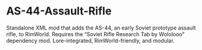 # AS-44-Assault-Rifle
Standalone XML mod that adds the AS-44, an early Soviet prototype assault rifle, to RimWorld.   Requires the “Soviet Rifle Research Tab by Wololooo” dependency mod.   Lore-integrated, RimWorld-friendly, and modular.
